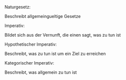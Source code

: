 Naturgesetz:

Beschreibt allgemeingueltige Gesetze

Imperativ:

Bildet sich aus der Vernunft, die einen sagt, was zu tun ist

Hypothetischer Imperativ:

Beschreibt, was zu tun ist um ein Ziel zu erreichen

Kategorischer Imperativ:

Beschreibt, was allgemein zu tun ist